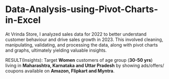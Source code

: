 # Data-Analysis-using-Pivot-Charts-in-Excel
At Vrinda Store, I analyzed sales data for 2022 to better understand customer behaviour and
drive sales growth in 2023. This involved cleaning, manipulating, validating, and
processing the data, along with pivot charts and graphs, ultimately yielding valuable
insights.

RESULT(Insights):
Target **Women** customers of age group (**30-50 yrs**) living in **Maharashtra, Karnataka and
Uttar Pradesh** by showing ads/offers/ coupons available on **Amazon, Flipkart and Myntra**.
